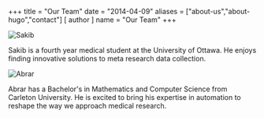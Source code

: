 +++
title = "Our Team"
date = "2014-04-09"
aliases = ["about-us","about-hugo","contact"]
[ author ]
name = "Our Team"
+++

![Sakib](/Sakib.jpg)

Sakib is a fourth year medical student at the University of Ottawa. He enjoys finding innovative solutions to meta research data collection.

![Abrar](/Abrar.jpg)

Abrar has a Bachelor's in Mathematics and Computer Science from Carleton University. He is excited to bring his expertise in automation to reshape the way we approach medical research.

